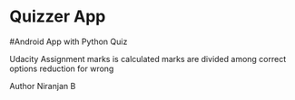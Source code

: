 # Quizzer App
#Android App with Python Quiz



Udacity Assignment
marks is calculated
marks are divided among correct options
reduction for wrong

Author
Niranjan B
